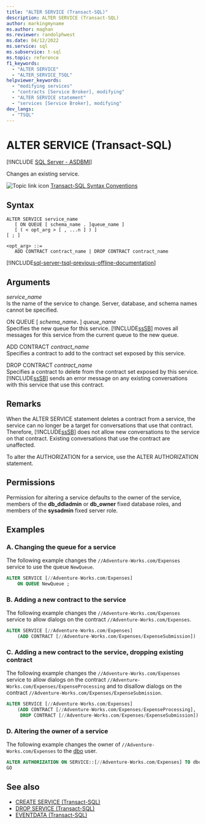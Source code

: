 ```yaml
---
title: "ALTER SERVICE (Transact-SQL)"
description: ALTER SERVICE (Transact-SQL)
author: markingmyname
ms.author: maghan
ms.reviewer: randolphwest
ms.date: 04/12/2022
ms.service: sql
ms.subservice: t-sql
ms.topic: reference
f1_keywords:
  - "ALTER SERVICE"
  - "ALTER_SERVICE_TSQL"
helpviewer_keywords:
  - "modifying services"
  - "contracts [Service Broker], modifying"
  - "ALTER SERVICE statement"
  - "services [Service Broker], modifying"
dev_langs:
  - "TSQL"
---
```

# ALTER SERVICE (Transact-SQL)

[!INCLUDE [SQL Server - ASDBMI](../../includes/applies-to-version/sql-asdbmi.md)]

Changes an existing service.  
  
 ![Topic link icon](../../database-engine/configure-windows/media/topic-link.gif "Topic link icon") [Transact-SQL Syntax Conventions](../../t-sql/language-elements/transact-sql-syntax-conventions-transact-sql.md)  
  
## Syntax  
  
```syntaxsql 
ALTER SERVICE service_name   
   [ ON QUEUE [ schema_name . ]queue_name ]   
   [ ( < opt_arg > [ , ...n ] ) ]  
[ ; ]  
  
<opt_arg> ::=  
   ADD CONTRACT contract_name | DROP CONTRACT contract_name  
```  

[!INCLUDE[sql-server-tsql-previous-offline-documentation](../../includes/sql-server-tsql-previous-offline-documentation.md)]

## Arguments

*service_name*  
Is the name of the service to change. Server, database, and schema names cannot be specified.  
  
ON QUEUE [ _schema_name_**.** ] *queue_name*  
Specifies the new queue for this service. [!INCLUDE[ssSB](../../includes/sssb-md.md)] moves all messages for this service from the current queue to the new queue.  
  
ADD CONTRACT *contract_name*  
Specifies a contract to add to the contract set exposed by this service.  
  
DROP CONTRACT *contract_name*  
Specifies a contract to delete from the contract set exposed by this service. [!INCLUDE[ssSB](../../includes/sssb-md.md)] sends an error message on any existing conversations with this service that use this contract.  
  
## Remarks

When the ALTER SERVICE statement deletes a contract from a service, the service can no longer be a target for conversations that use that contract. Therefore, [!INCLUDE[ssSB](../../includes/sssb-md.md)] does not allow new conversations to the service on that contract. Existing conversations that use the contract are unaffected.  
  
 To alter the AUTHORIZATION for a service, use the ALTER AUTHORIZATION statement.  
  
## Permissions

Permission for altering a service defaults to the owner of the service, members of the **db_ddladmin** or **db_owner** fixed database roles, and members of the **sysadmin** fixed server role.  
  
## Examples  

### A. Changing the queue for a service

The following example changes the `//Adventure-Works.com/Expenses` service to use the queue `NewQueue`.  
  
```sql  
ALTER SERVICE [//Adventure-Works.com/Expenses]  
    ON QUEUE NewQueue ;  
```  

### B. Adding a new contract to the service

The following example changes the `//Adventure-Works.com/Expenses` service to allow dialogs on the contract `//Adventure-Works.com/Expenses`.  
  
```sql  
ALTER SERVICE [//Adventure-Works.com/Expenses]  
    (ADD CONTRACT [//Adventure-Works.com/Expenses/ExpenseSubmission]) ;  
```

### C. Adding a new contract to the service, dropping existing contract

The following example changes the `//Adventure-Works.com/Expenses` service to allow dialogs on the contract `//Adventure-Works.com/Expenses/ExpenseProcessing` and to disallow dialogs on the contract `//Adventure-Works.com/Expenses/ExpenseSubmission`.  
  
```sql  
ALTER SERVICE [//Adventure-Works.com/Expenses]  
    (ADD CONTRACT [//Adventure-Works.com/Expenses/ExpenseProcessing],   
     DROP CONTRACT [//Adventure-Works.com/Expenses/ExpenseSubmission]) ;  
```  

### D. Altering the owner of a service

The following example changes the owner of `//Adventure-Works.com/Expenses` to the [dbo](../../relational-databases/security/authentication-access/principals-database-engine.md#dbo-user-and-dbo-schema) user.

```sql
ALTER AUTHORIZATION ON SERVICE::[//Adventure-Works.com/Expenses] TO dbo ;
GO
```

## See also

- [CREATE SERVICE &#40;Transact-SQL&#41;](../../t-sql/statements/create-service-transact-sql.md)
- [DROP SERVICE &#40;Transact-SQL&#41;](../../t-sql/statements/drop-service-transact-sql.md)
- [EVENTDATA &#40;Transact-SQL&#41;](../../t-sql/functions/eventdata-transact-sql.md)  
